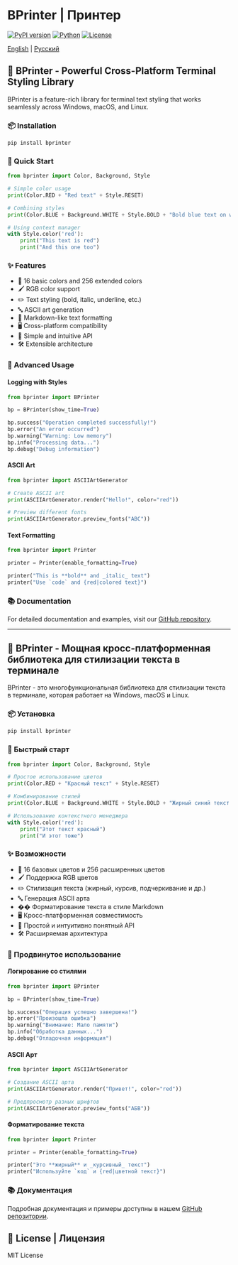 # BPrinter | Принтер

[![PyPI version](https://badge.fury.io/py/bprinter.svg)](https://badge.fury.io/py/bprinter)
[![Python](https://img.shields.io/pypi/pyversions/bprinter.svg)](https://pypi.org/project/bprinter/)
[![License](https://img.shields.io/github/license/danilhodos/bprinter.svg)](https://github.com/danilhodos/bprinter/blob/main/LICENSE)

[English](#english) | [Русский](#русский)

<a name="english"></a>
## 🌈 BPrinter - Powerful Cross-Platform Terminal Styling Library

BPrinter is a feature-rich library for terminal text styling that works seamlessly across Windows, macOS, and Linux.

### 📦 Installation

```bash
pip install bprinter
```

### 🚀 Quick Start

```python
from bprinter import Color, Background, Style

# Simple color usage
print(Color.RED + "Red text" + Style.RESET)

# Combining styles
print(Color.BLUE + Background.WHITE + Style.BOLD + "Bold blue text on white background" + Style.RESET)

# Using context manager
with Style.color('red'):
    print("This text is red")
    print("And this one too")
```

### ✨ Features

- 🎨 16 basic colors and 256 extended colors
- 🖌 RGB color support
- ✏️ Text styling (bold, italic, underline, etc.)
- 🔤 ASCII art generation
- 📝 Markdown-like text formatting
- 🖥 Cross-platform compatibility
- 🎯 Simple and intuitive API
- 🛠 Extensible architecture

### 🎨 Advanced Usage

#### Logging with Styles

```python
from bprinter import BPrinter

bp = BPrinter(show_time=True)

bp.success("Operation completed successfully!")
bp.error("An error occurred")
bp.warning("Warning: Low memory")
bp.info("Processing data...")
bp.debug("Debug information")
```

#### ASCII Art

```python
from bprinter import ASCIIArtGenerator

# Create ASCII art
print(ASCIIArtGenerator.render("Hello!", color="red"))

# Preview different fonts
print(ASCIIArtGenerator.preview_fonts("ABC"))
```

#### Text Formatting

```python
from bprinter import Printer

printer = Printer(enable_formatting=True)

printer("This is **bold** and _italic_ text")
printer("Use `code` and {red|colored text}")
```

### 📚 Documentation

For detailed documentation and examples, visit our [GitHub repository](https://github.com/DGaliaf/bprinter).

---

<a name="русский"></a>
## 🌈 BPrinter - Мощная кросс-платформенная библиотека для стилизации текста в терминале

BPrinter - это многофункциональная библиотека для стилизации текста в терминале, которая работает на Windows, macOS и Linux.

### 📦 Установка

```bash
pip install bprinter
```

### 🚀 Быстрый старт

```python
from bprinter import Color, Background, Style

# Простое использование цветов
print(Color.RED + "Красный текст" + Style.RESET)

# Комбинирование стилей
print(Color.BLUE + Background.WHITE + Style.BOLD + "Жирный синий текст на белом фоне" + Style.RESET)

# Использование контекстного менеджера
with Style.color('red'):
    print("Этот текст красный")
    print("И этот тоже")
```

### ✨ Возможности

- 🎨 16 базовых цветов и 256 расширенных цветов
- 🖌 Поддержка RGB цветов
- ✏️ Стилизация текста (жирный, курсив, подчеркивание и др.)
- 🔤 Генерация ASCII арта
- �� Форматирование текста в стиле Markdown
- 🖥 Кросс-платформенная совместимость
- 🎯 Простой и интуитивно понятный API
- 🛠 Расширяемая архитектура

### 🎨 Продвинутое использование

#### Логирование со стилями

```python
from bprinter import BPrinter

bp = BPrinter(show_time=True)

bp.success("Операция успешно завершена!")
bp.error("Произошла ошибка")
bp.warning("Внимание: Мало памяти")
bp.info("Обработка данных...")
bp.debug("Отладочная информация")
```

#### ASCII Арт

```python
from bprinter import ASCIIArtGenerator

# Создание ASCII арта
print(ASCIIArtGenerator.render("Привет!", color="red"))

# Предпросмотр разных шрифтов
print(ASCIIArtGenerator.preview_fonts("АБВ"))
```

#### Форматирование текста

```python
from bprinter import Printer

printer = Printer(enable_formatting=True)

printer("Это **жирный** и _курсивный_ текст")
printer("Используйте `код` и {red|цветной текст}")
```

### 📚 Документация

Подробная документация и примеры доступны в нашем [GitHub репозитории](https://github.com/DGaliaf/bprinter).

## 📄 License | Лицензия

MIT License 